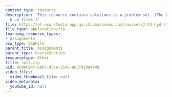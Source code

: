 ```yaml
---
content_type: resource
description: 'This resource contains solutions to a problem set. (The ZIP file contains:
  6 .m files.)'
file: https://ol-ocw-studio-app-qa.s3.amazonaws.com/courses/2-23-hydrofoils-and-propellers-spring-2007/869b69476ab7d3ce3545a03701da4b49_sol3.zip
file_type: application/zip
learning_resource_types:
- Assignments
ocw_type: OCWFile
parent_title: Assignments
parent_type: CourseSection
resourcetype: Other
title: sol3.zip
uid: 869b6947-6ab7-d3ce-3545-a03701da4b49
video_files:
  video_thumbnail_file: null
video_metadata:
  youtube_id: null
---
```

